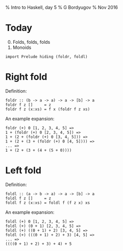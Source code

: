 % Intro to Haskell, day 5
% G Bordyugov
% Nov 2016


Today
=====

0. Folds, folds, folds
1. Monoids

~~~{.haskell}
import Prelude hiding (foldr, foldl)
~~~

Right fold
==========
Definition:

~~~{.haskell}
foldr :: (b -> a -> a) -> a -> [b] -> a
foldr f z []     = z
foldr f z (x:xs) = f x (foldr f z xs)
~~~

An example expansion:

~~~{.haskell .ignore}
foldr (+) 0 [1, 2, 3, 4, 5] =>
1 + (foldr (+) 0 [2, 3, 4, 5]) =>
1 + (2 + (foldr (+) 0 [3, 4, 5])) =>
1 + (2 + (3 + (foldr (+) 0 [4, 5]))) =>
... =>
1 + (2 + (3 + (4 + (5 + 0))))
~~~

Left fold
=========
Definition:

~~~{.haskell}
foldl :: (a -> b -> a) -> a -> [b] -> a
foldl f z []     = z
foldl f z (x:xs) = foldl f (f z x) xs
~~~

An example expansion:

~~~{.haskell .ignore}
foldl (+) 0 [1, 2, 3, 4, 5] =>
foldl (+) (0 + 1) [2, 3, 4, 5] =>
foldl (+) ((0 + 1) + 2) [3, 4, 5] =>
foldl (+) (((0 + 1) + 2) + 3) [4, 5] =>
... =>
((((0 + 1) + 2) + 3) + 4) + 5
~~~
